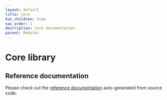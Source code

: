 ```yaml
---
layout: default
title: Core
has_children: true
nav_order: 1
description: Core documentation
parent: Modules
---
```


# Core library

## Reference documentation

Please check out the [reference documentation]({{site.baseurl}}/core) auto-generated from source code.